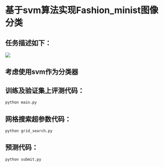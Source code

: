 # 基于svm算法实现Fashion_minist图像分类

## 任务描述如下：


![](1.png)


## 考虑使用svm作为分类器


## 训练及验证集上评测代码：
```
python main.py
```

## 网格搜索超参数代码：
```
python grid_search.py
```

## 预测代码：
```
python submit.py
```

